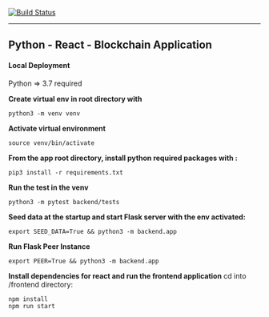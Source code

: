 [![Build Status](https://travis-ci.com/mariourban83/MU-blockchain-app.svg?branch=main)](https://travis-ci.com/mariourban83/MU-blockchain-app)

* * * 

## Python - React - Blockchain Application   
#### Local Deployment   
Python => 3.7 required 

**Create virtual env in root directory with**
```
python3 -m venv venv
```

**Activate virtual environment**
```
source venv/bin/activate
```

**From the app root directory, install python required packages with :**
```
pip3 install -r requirements.txt
```

**Run the test in the venv**
```
python3 -m pytest backend/tests
```

**Seed data at the startup and start Flask server with the env activated:**
```
export SEED_DATA=True && python3 -m backend.app
```

**Run Flask Peer Instance**
```
export PEER=True && python3 -m backend.app
```

**Install dependencies for react and run the frontend application**
cd into /frontend directory:
```
npm install
npm run start
```
